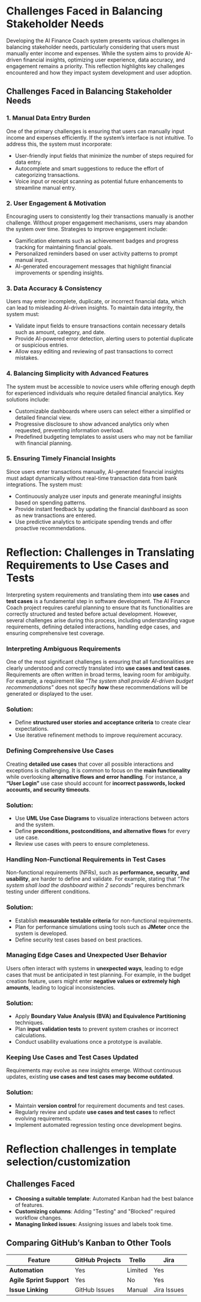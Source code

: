 # Challenges Faced in Balancing Stakeholder Needs

Developing the AI Finance Coach system presents various challenges in balancing stakeholder needs, particularly considering that users must manually enter income and expenses. While the system aims to provide AI-driven financial insights, optimizing user experience, data accuracy, and engagement remains a priority. This reflection highlights key challenges encountered and how they impact system development and user adoption.

## Challenges Faced in Balancing Stakeholder Needs

### 1. Manual Data Entry Burden

One of the primary challenges is ensuring that users can manually input income and expenses efficiently. If the system’s interface is not intuitive. To address this, the system must incorporate:

- User-friendly input fields that minimize the number of steps required for data entry.
- Autocomplete and smart suggestions to reduce the effort of categorizing transactions.
- Voice input or receipt scanning as potential future enhancements to streamline manual entry.

### 2. User Engagement & Motivation

Encouraging users to consistently log their transactions manually is another challenge. Without proper engagement mechanisms, users may abandon the system over time. Strategies to improve engagement include:

- Gamification elements such as achievement badges and progress tracking for maintaining financial goals.
- Personalized reminders based on user activity patterns to prompt manual input.
- AI-generated encouragement messages that highlight financial improvements or spending insights.

### 3. Data Accuracy & Consistency

Users may enter incomplete, duplicate, or incorrect financial data, which can lead to misleading AI-driven insights. To maintain data integrity, the system must:

- Validate input fields to ensure transactions contain necessary details such as amount, category, and date.
- Provide AI-powered error detection, alerting users to potential duplicate or suspicious entries.
- Allow easy editing and reviewing of past transactions to correct mistakes.

### 4. Balancing Simplicity with Advanced Features

The system must be accessible to novice users while offering enough depth for experienced individuals who require detailed financial analytics. Key solutions include:

- Customizable dashboards where users can select either a simplified or detailed financial view.
- Progressive disclosure to show advanced analytics only when requested, preventing information overload.
- Predefined budgeting templates to assist users who may not be familiar with financial planning.

### 5. Ensuring Timely Financial Insights

Since users enter transactions manually, AI-generated financial insights must adapt dynamically without real-time transaction data from bank integrations. The system must:

- Continuously analyze user inputs and generate meaningful insights based on spending patterns.
- Provide instant feedback by updating the financial dashboard as soon as new transactions are entered.
- Use predictive analytics to anticipate spending trends and offer proactive recommendations.


# Reflection: Challenges in Translating Requirements to Use Cases and Tests

Interpreting system requirements and translating them into **use cases** and **test cases** is a fundamental step in software development. The AI Finance Coach project requires careful planning to ensure that its functionalities are correctly structured and tested before actual development. However, several challenges arise during this process, including understanding vague requirements, defining detailed interactions, handling edge cases, and ensuring comprehensive test coverage.

### Interpreting Ambiguous Requirements

One of the most significant challenges is ensuring that all functionalities are clearly understood and correctly translated into **use cases and test cases**. Requirements are often written in broad terms, leaving room for ambiguity. For example, a requirement like *“The system shall provide AI-driven budget recommendations”* does not specify **how** these recommendations will be generated or displayed to the user.

### Solution:
- Define **structured user stories and acceptance criteria** to create clear expectations.
- Use iterative refinement methods to improve requirement accuracy.

### Defining Comprehensive Use Cases

Creating **detailed use cases** that cover all possible interactions and exceptions is challenging. It is common to focus on the **main functionality** while overlooking **alternative flows and error handling**. For instance, a **“User Login”** use case should account for **incorrect passwords, locked accounts, and security timeouts**.

### Solution:
- Use **UML Use Case Diagrams** to visualize interactions between actors and the system.
- Define **preconditions, postconditions, and alternative flows** for every use case.
- Review use cases with peers to ensure completeness.

### Handling Non-Functional Requirements in Test Cases

Non-functional requirements (NFRs), such as **performance, security, and usability**, are harder to define and validate. For example, stating that *“The system shall load the dashboard within 2 seconds”* requires benchmark testing under different conditions.

### Solution:
- Establish **measurable testable criteria** for non-functional requirements.
- Plan for performance simulations using tools such as **JMeter** once the system is developed.
- Define security test cases based on best practices.

### Managing Edge Cases and Unexpected User Behavior

Users often interact with systems in **unexpected ways**, leading to edge cases that must be anticipated in test planning. For example, in the budget creation feature, users might enter **negative values or extremely high amounts**, leading to logical inconsistencies.

### Solution:
- Apply **Boundary Value Analysis (BVA) and Equivalence Partitioning** techniques.
- Plan **input validation tests** to prevent system crashes or incorrect calculations.
- Conduct usability evaluations once a prototype is available.

### Keeping Use Cases and Test Cases Updated

Requirements may evolve as new insights emerge. Without continuous updates, existing **use cases and test cases may become outdated**.

### Solution:
- Maintain **version control** for requirement documents and test cases.
- Regularly review and update **use cases and test cases** to reflect evolving requirements.
- Implement automated regression testing once development begins.


# Reflection challenges in template selection/customization   

## Challenges Faced  
- **Choosing a suitable template**: Automated Kanban had the best balance of features.  
- **Customizing columns**: Adding "Testing" and "Blocked" required workflow changes.  
- **Managing linked issues**: Assigning issues and labels took time.  

## Comparing GitHub’s Kanban to Other Tools  
| Feature | GitHub Projects | Trello | Jira |  
|---------|----------------|--------|------|  
| **Automation** |  Yes | Limited | Yes |  
| **Agile Sprint Support** | Yes | No |  Yes |  
| **Issue Linking** |  GitHub Issues |  Manual |  Jira Issues |  




